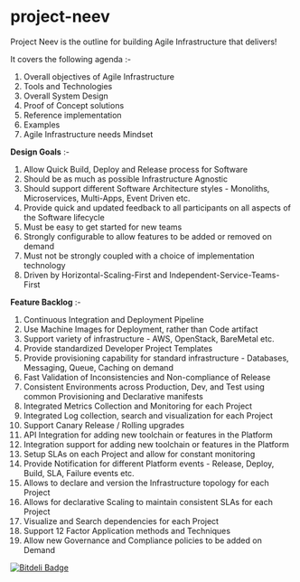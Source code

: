 # project-neev
Project Neev is the outline for building Agile Infrastructure that delivers! 

It covers the following agenda :-

1. Overall objectives of Agile Infrastructure
2. Tools and Technologies
3. Overall System Design
4. Proof of Concept solutions
5. Reference implementation
6. Examples
7. Agile Infrastructure needs Mindset


**Design Goals** :-

1. Allow Quick Build, Deploy and Release process for Software
2. Should be as much as possible Infrastructure Agnostic
3. Should support different Software Architecture styles - Monoliths, Microservices, Multi-Apps, Event Driven etc.
4. Provide quick and updated feedback to all participants on all aspects of the Software lifecycle 
5. Must be easy to get started for new teams
6. Strongly configurable to allow features to be added or removed on demand
7. Must not be strongly coupled with a choice of implementation technology
8. Driven by Horizontal-Scaling-First and Independent-Service-Teams-First

**Feature Backlog** :-

1. Continuous Integration and Deployment Pipeline
2. Use Machine Images for Deployment, rather than Code artifact
3. Support variety of infrastructure - AWS, OpenStack, BareMetal etc.
4. Provide standardized Developer Project Templates
5. Provide provisioning capability for standard infrastructure - Databases, Messaging, Queue, Caching on demand
6. Fast Validation of Inconsistencies and Non-compliance of Release
7. Consistent Environments across Production, Dev, and Test using common Provisioning and Declarative manifests
8. Integrated Metrics Collection and Monitoring for each Project
9. Integrated Log collection, search and visualization for each Project
10. Support Canary Release / Rolling upgrades
11. API Integration for adding new toolchain or features in the Platform
12. Integration support for adding new toolchain or features in the Platform
13. Setup SLAs on each Project and allow for constant monitoring
14. Provide Notification for different Platform events - Release, Deploy, Build, SLA, Failure events etc.
15. Allows to declare and version the Infrastructure topology for each Project
16. Allows for declarative Scaling to maintain consistent SLAs for each Project
17. Visualize and Search dependencies for each Project
18. Support 12 Factor Application methods and Techniques
19. Allow new Governance and Compliance policies to be added on Demand





[![Bitdeli Badge](https://d2weczhvl823v0.cloudfront.net/vivekjuneja/project-neev/trend.png)](https://bitdeli.com/free "Bitdeli Badge")

